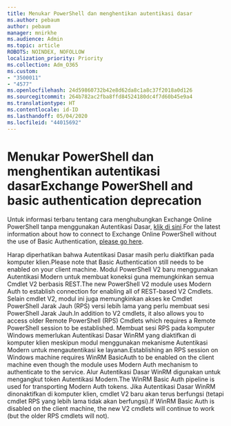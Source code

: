 ```yaml
---
title: Menukar PowerShell dan menghentikan autentikasi dasar
ms.author: pebaum
author: pebaum
manager: mnirkhe
ms.audience: Admin
ms.topic: article
ROBOTS: NOINDEX, NOFOLLOW
localization_priority: Priority
ms.collection: Adm_O365
ms.custom:
- "3500011"
- "4577"
ms.openlocfilehash: 24d59860732b42e8d62da8c1a8c37f2018a0d126
ms.sourcegitcommit: 264b782ac2fba8ffd84524180dc4f7d60b45e9a4
ms.translationtype: HT
ms.contentlocale: id-ID
ms.lasthandoff: 05/04/2020
ms.locfileid: "44015692"
---
```

# <a name="exchange-powershell-and-basic-authentication-deprecation"></a><span data-ttu-id="c1320-102">Menukar PowerShell dan menghentikan autentikasi dasar</span><span class="sxs-lookup"><span data-stu-id="c1320-102">Exchange PowerShell and basic authentication deprecation</span></span>

<span data-ttu-id="c1320-103">Untuk informasi terbaru tentang cara menghubungkan Exchange Online PowerShell tanpa menggunakan Autentikasi Dasar, [klik di sini](https://aka.ms/psbasicauth).</span><span class="sxs-lookup"><span data-stu-id="c1320-103">For the latest information about how to connect to Exchange Online PowerShell without the use of Basic Authentication, [please go here](https://aka.ms/psbasicauth).</span></span>

<span data-ttu-id="c1320-104">Harap diperhatikan bahwa Autentikasi Dasar masih perlu diaktifkan pada komputer klien.</span><span class="sxs-lookup"><span data-stu-id="c1320-104">Please note that Basic Authentication still needs to be enabled on your client machine.</span></span>
<span data-ttu-id="c1320-105">Modul PowerShell V2 baru menggunakan Autentikasi Modern untuk membuat koneksi guna memungkinkan semua Cmdlet V2 berbasis REST.</span><span class="sxs-lookup"><span data-stu-id="c1320-105">The new PowerShell V2 module uses Modern Auth to establish connection for enabling all of REST-based V2 Cmdlets.</span></span> <span data-ttu-id="c1320-106">Selain cmdlet V2, modul ini juga memungkinkan akses ke Cmdlet PowerShell Jarak Jauh (RPS) versi lebih lama yang perlu membuat sesi PowerShell Jarak Jauh.</span><span class="sxs-lookup"><span data-stu-id="c1320-106">In addition to V2 cmdlets, it also allows you to access older Remote PowerShell (RPS) Cmdlets which requires a Remote PowerShell session to be established.</span></span> <span data-ttu-id="c1320-107">Membuat sesi RPS pada komputer Windows memerlukan Autentikasi Dasar WinRM yang diaktifkan di komputer klien meskipun modul menggunakan mekanisme Autentikasi Modern untuk mengautentikasi ke layanan.</span><span class="sxs-lookup"><span data-stu-id="c1320-107">Establishing an RPS session on Windows machine requires WinRM BasicAuth to be enabled on the client machine even though the module uses Modern Auth mechanism to authenticate to the service.</span></span> <span data-ttu-id="c1320-108">Alur Autentikasi Dasar WinRM digunakan untuk mengangkut token Autentikasi Modern.</span><span class="sxs-lookup"><span data-stu-id="c1320-108">The WinRM Basic Auth pipeline is used for transporting Modern Auth tokens.</span></span> <span data-ttu-id="c1320-109">Jika Autentikasi Dasar WinRM dinonaktifkan di komputer klien, cmdlet V2 baru akan terus berfungsi (tetapi cmdlet RPS yang lebih lama tidak akan berfungsi).</span><span class="sxs-lookup"><span data-stu-id="c1320-109">If WinRM Basic Auth is disabled on the client machine, the new V2 cmdlets will continue to work (but the older RPS cmdlets will not).</span></span>
